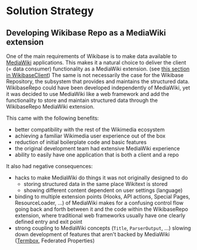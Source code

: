 # Solution Strategy

## Developing Wikibase Repo as a MediaWiki extension

One of the main requirements of Wikibase is to make data available to [MediaWiki](../overview/12-Glossary.md#mediawiki) applications. This makes it a natural choice to deliver the client (= data consumer) functionality as a MediaWiki extension. (see [this section in WikibaseClient](../WikibaseClient/04-Solution_Strategy.md#developing-wikibase-client-as-a-mediawiki-extension)) The same is not necessarily the case for the Wikibase Repository, the subsystem that provides and maintains the structured data. WikibaseRepo could have been developed independently of MediaWiki, yet it was decided to use MediaWiki like a web framework and add the functionality to store and maintain structured data through the WikibaseRepo MediaWiki extension.

This came with the following benefits:

- better compatibility with the rest of the Wikimedia ecosystem
- achieving a familiar Wikimedia user experience out of the box
- reduction of initial boilerplate code and basic features
- the original development team had extensive MediaWiki experience
- ability to easily have one application that is both a client and a repo

It also had negative consequences:

- hacks to make MediaWiki do things it was not originally designed to do
  - storing structured data in the same place Wikitext is stored
  - showing different content dependent on user settings (language)
- binding to multiple extension points (Hooks, API actions, Special Pages, ResourceLoader, ...) of MediaWiki makes for a confusing control flow going back and forth between it and the code within the WikibaseRepo extension, where traditional web frameworks usually have one clearly defined entry and exit point
- strong coupling to MediaWiki concepts (`Title`, `ParserOutput`, ...) slowing down development of features that aren't backed by MediaWiki ([Termbox](../overview/12-Glossary.md#termbox), Federated Properties)
